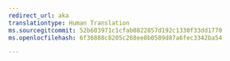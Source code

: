 ```yaml
---
redirect_url: aka
translationtype: Human Translation
ms.sourcegitcommit: 52b603971c1cfab0822857d192c1330f33dd1770
ms.openlocfilehash: 6f36888c8205c268ee8b0589d87a6fec3342ba54

---
```



<!--HONumber=Oct16_HO3-->


